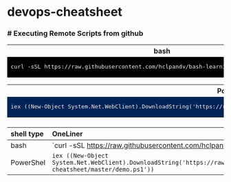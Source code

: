 # devops-cheatsheet

### # Executing Remote Scripts from github

<table>
<tr><th>bash</th></tr>
<tr><td bgcolor="#000000">

<pre style="background-color:#000000;color:#EEEDF0">
curl -sSL https://raw.githubusercontent.com/hclpandv/bash-learning/master/colors.sh | bash
</pre>
  
</td></tr> </table>
<!---      -->

<table>
<tr><th>PowerShell</th></tr>
<tr><td bgcolor="#012456">

<pre style="background-color:#012456;color:#EEEDF0">
iex ((New-Object System.Net.WebClient).DownloadString('https://raw.githubusercontent.com/hclpandv/devops-cheatsheet/master/demo.ps1'))
</pre>
  
</td></tr> </table>
<!---      -->


### 

| shell type      | OneLiner     |
| :---            |   :---      |
| bash            | `curl -sSL https://raw.githubusercontent.com/hclpandv/bash-learning/master/colors.sh | bash` |
| PowerShel       | `iex ((New-Object System.Net.WebClient).DownloadString('https://raw.githubusercontent.com/hclpandv/devops-cheatsheet/master/demo.ps1'))` |

